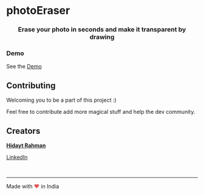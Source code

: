 # photoEraser


<p align="center">

  <h3 align="center">Erase your photo in seconds and make it transparent by drawing</h3>

</p>



### Demo
See the [Demo](https://bit.ly/3gnHa25)



## Contributing
Welcoming you to be a part of this project :)

Feel free to contribute add more magical stuff and help the dev community.


## Creators
[**Hidayt Rahman**](http://hidaytrahman.github.io)

[LinkedIn](https://www.linkedin.com/in/hidaytrahman)


<br>
<hr>

Made with <span style="color:#e25555">❤</span> in India
